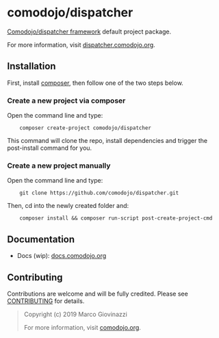 # comodojo/dispatcher

[Comodojo/dispatcher framework](https://github.com/comodojo/dispatcher.framework) default project package.

For more information, visit [dispatcher.comodojo.org](https://dispatcher.comodojo.org).

## Installation

First, install [composer](https://getcomposer.org/), then follow one of the two steps below.

### Create a new project via composer

Open the command line and type:

        composer create-project comodojo/dispatcher

This command will clone the repo, install dependencies and trigger the post-install command for you.

### Create a new project manually

Open the command line and type:

        git clone https://github.com/comodojo/dispatcher.git

Then, cd into the newly created folder and:

        composer install && composer run-script post-create-project-cmd

## Documentation

- Docs (wip): [docs.comodojo.org](https://docs.comodojo.org/projects/dispatcherframework/en/latest/)

## Contributing

Contributions are welcome and will be fully credited. Please see [CONTRIBUTING](CONTRIBUTING.md) for details.

> Copyright (c) 2019 Marco Giovinazzi
>
> For more information, visit [comodojo.org](https://comodojo.org).
